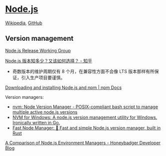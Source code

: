 # [Node.js](https://nodejs.org/)
[Wikipedia](https://en.wikipedia.org/wiki/Node.js), [GitHub](https://github.com/nodejs/node)

## Version management
[Node.js Release Working Group](https://github.com/nodejs/release)

[Node.js 版本知多少？又该如何选择？ - 知乎](https://zhuanlan.zhihu.com/p/77140095)
- 奇数版本的维护周期仅有 8 个月，在兼容性方面不会像 LTS 版本那样有所保证，引入生产项目要谨慎。

[Downloading and installing Node.js and npm | npm Docs](https://docs.npmjs.com/downloading-and-installing-node-js-and-npm)

Version managers:
- [nvm: Node Version Manager - POSIX-compliant bash script to manage multiple active node.js versions](https://github.com/nvm-sh/nvm)
- [NVM for Windows: A node.js version management utility for Windows. Ironically written in Go.](https://github.com/coreybutler/nvm-windows)
- [Fast Node Manager: 🚀 Fast and simple Node.js version manager, built in Rust](https://github.com/Schniz/fnm)

[A Comparison of Node.js Environment Managers - Honeybadger Developer Blog](https://www.honeybadger.io/blog/node-environment-managers/)
